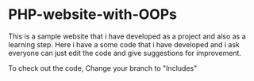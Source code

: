 # PHP-website-with-OOPs
This is a sample website that i have developed as a project and also as a learning step. 
Here i have a some code that i have developed and i ask everyone can just edit the code and give suggestions for improvement.

To check out the code, Change your branch to "Includes"
